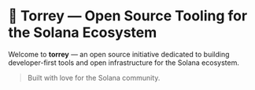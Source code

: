 # 🌊 Torrey — Open Source Tooling for the Solana Ecosystem

Welcome to **torrey** — an open source initiative dedicated to building developer-first tools and open infrastructure for the Solana ecosystem.

> Built with love for the Solana community.

